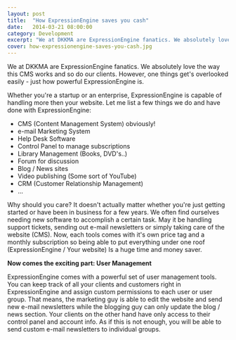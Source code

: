 ```yaml
---
layout: post
title:  "How ExpressionEngine saves you cash"
date:   2014-03-21 08:00:00
category: Development
excerpt: "We at DKKMA are ExpressionEngine fanatics. We absolutely love the way this CMS works and so do our clients. However, one things get's overlooked easily - just how powerful ExpressionEngine is."
cover: how-expressionengine-saves-you-cash.jpg
---
```


We at DKKMA are ExpressionEngine fanatics. We absolutely love the way this CMS works and so do our clients. However, one things get's overlooked easily - just how powerful ExpressionEngine is.

Whether you're a startup or an enterprise, ExpressionEngine is capable of handling more then your website. Let me list a few things we do and have done with ExpressionEngine:

- CMS (Content Management System) obviously!
- e-mail Marketing System
- Help Desk Software
- Control Panel to manage subscriptions
- Library Management (Books, DVD's..)
- Forum for discussion
- Blog / News sites
- Video publishing (Some sort of YouTube)
- CRM (Customer Relationship Management)
- ...

Why should you care? It doesn't actually matter whether you're just getting started or have been in business for a few years. We often find ourselves needing new software to accomplish a certain task. May it be handling support tickets, sending out e-mail newsletters or simply taking care of the website (CMS). Now, each tools comes with it's own price tag and a monthly subscription so being able to put everything under one roof (ExpressionEngine / Your website) Is a huge time and money saver.

**Now comes the exciting part: User Management**

ExpressionEngine comes with a powerful set of user management tools. You can keep track of all your clients and customers right in ExpressionEngine and assign custom permissions to each user or user group. That means, the marketing guy is able to edit the website and send new e-mail newsletters while the blogging guy can only update the blog / news section. Your clients on the other hand have only access to their control panel and account info. As if this is not enough, you will be able to send custom e-mail newsletters to individual groups.
